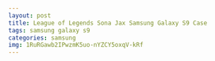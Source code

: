 ```yaml
---
layout: post
title: League of Legends Sona Jax Samsung Galaxy S9 Case
tags: samsung galaxy s9
categories: samsung
img: 1RuRGawb2IPwzmK5uo-nYZCY5oxqV-kRf
---
```

